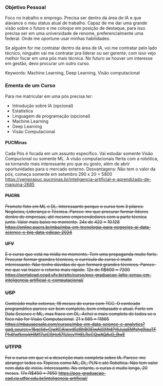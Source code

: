 
### Objetivo Pessoal
Foco no trabalho e emprego. Precisa ser dentro da área de IA e que alavance o meu status atual de trabalho. Capaz de me dar uma grande visão sobre o futuro e me coloque em posição de destaque, para isso precisa ser em uma universidade de renome, preferencialmente uma federal. Onde me oportune usar minhas habilidades. 

Se alguém for me contratar dentro da área de IA, voi me contratar pelo lado técnico, ninguém vai me contratar pra liderar ou ser gerente; com isso vejo melhor focar em uma pós mais técnica. No futuro se houver um interesse em gestão, devo procurar um outro curso.

Keywords: Machine Learning, Deep Learning, Visão computacional

### Ementa de um Curso
Para me matricular em uma pós precisa ter:
- Introdução sobre IA (opcional)
- Estatística
- Linguagem de programação (opcional)
- Machine Learning
- Deep Learning
- Visão Computacional

#### PUCMinas
Cada Pós é focada em um assunto específico. Vai estudar somente Visão Compucional ou somente ML. 
A visão computacionais flerta com a robótica, se tornando mais interessante pro que eu gosto, além de abrir oportunidades para o mercado externo. 
Desvantagens: Não tem o valor da pós; começa somente em setembro
290 x 20 = 5800
https://vemprapuc.pucminas.br/inteligencia-artificial-e-aprendizado-de-maquina-2685
#### ~~PUCRS~~
~~Promete foto em ML e DL. Interessante porque o curso tem 3 pilares: Negócios, Liderança e Técnica. Parece-me que procurar formar líderes dentro de empresas, até mesmo empreendedores com a parte técnica junto. Valor mais baixo no momento.~~
~~24x de 422 = 10.128~~
~~https://online.pucrs.br/mba/mba-em-tecnologia-para-negocios-ai-data-science-e-big-data-edicao-2024~~
#### ~~UFV~~
~~É o curso que está na mídia no momento. Tem uma propaganda muito forte. Procurar formar grandes técnicos, o currículo do curso é muito interessante. Não tenho dúvidas de que formará grandes técnicos. Parece-me que vai trazer o retorno mais rápido.~~
~~12x de R$600 = 7200~~
~~https://portalead.cead.ufv.br/site/curso/pos-graduacao-latto-sensu-em-inteligencia-artificial-e-computacional/~~

### ~~USP~~
~~Conteúdo muito extenso, 18 meses de curso com TCC. O conteúdo programático parece ser bem completo, bem embasado e atual. Forte em Data Science e ML, mas fraco em DL. Achei o mais completo de todos se o foco não for Visão Computacional.~~
~~21 x 565 = 11865~~
~~https://mbauspesalq.com/cursos/mba-em-data-science-e-analytics?gad_source=1&gclid=CjwKCAjwydSzBhBOEiwAj0XN4Pi6JujaEMfshg9iauTFPh4fwfkmykHIM17utGSHe67IUiejyYHELRoCQwAQAvD_BwE~~

### ~~UTFPR~~
~~Foi o curso em que vi a descrição mais completa sobre IA. Parece-me abranger todos os Tópicos como ML, DL, PLN e até Robótica. Não tem valor nem data de início. Interessante. No entanto, o curso é muito longo, 20 meses.~~
~~17x R$450 = 7650~~
~~https://pos-graduacao-ead.cp.utfpr.edu.br/inteligencia-artificial/~~